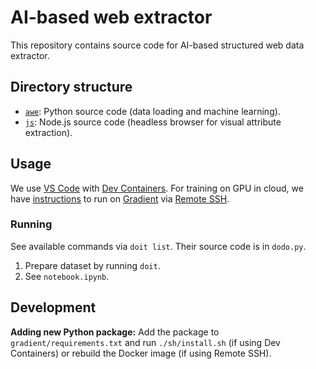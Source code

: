# AI-based web extractor

This repository contains source code for AI-based structured web data extractor.

## Directory structure

- [`awe`](awe): Python source code (data loading and machine learning).
- [`js`](js): Node.js source code (headless browser for visual attribute
  extraction).

## Usage

We use [VS Code](https://code.visualstudio.com/) with [Dev
Containers](https://code.visualstudio.com/docs/remote/containers). For training
on GPU in cloud, we have [instructions](gradient/README.md) to run on
[Gradient](https://gradient.run) via [Remote
SSH](https://code.visualstudio.com/docs/remote/ssh).

### Running

See available commands via `doit list`. Their source code is in `dodo.py`.

1. Prepare dataset by running `doit`.
2. See `notebook.ipynb`.

## Development

**Adding new Python package:** Add the package to `gradient/requirements.txt`
and run `./sh/install.sh` (if using Dev Containers) or rebuild the Docker image
(if using Remote SSH).
